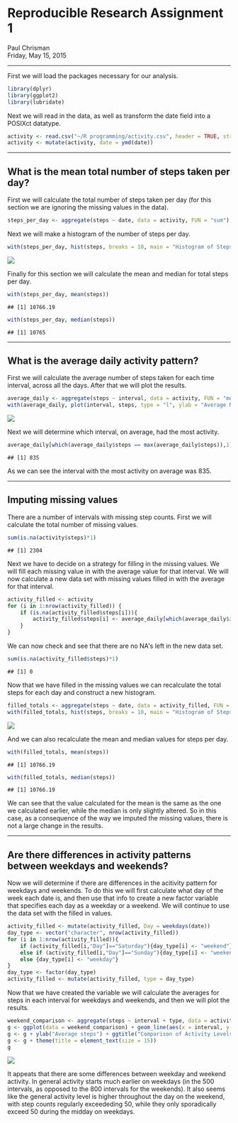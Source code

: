 # Reproducible Research Assignment 1
Paul Chrisman  
Friday, May 15, 2015  
*********

First we will load the packages necessary for our analysis.


```r
library(dplyr)
library(ggplot2)
library(lubridate)
```

Next we will read in the data, as well as transform the date field into a POSIXct datatype.


```r
activity <- read.csv("~/R programming/activity.csv", header = TRUE, stringsAsFactors = FALSE)
activity <- mutate(activity, date = ymd(date))
```
**********
## What is the mean total number of steps taken per day?

First we will calculate the total number of steps taken per day (for this section we are ignoring the missing values in the data).


```r
steps_per_day <- aggregate(steps ~ date, data = activity, FUN = "sum")
```

Next we will make a histogram of the number of steps per day.

```r
with(steps_per_day, hist(steps, breaks = 10, main = "Histogram of Steps Per Day", xlab = "Steps Per Day"))
```

![](PA1_template_files/figure-html/unnamed-chunk-4-1.png) 

Finally for this section we will calculate the mean and median for total steps per day.


```r
with(steps_per_day, mean(steps))
```

```
## [1] 10766.19
```

```r
with(steps_per_day, median(steps))
```

```
## [1] 10765
```
*********
## What is the average daily activity pattern?

First we will calculate the average number of steps taken for each time interval, across all the days.  After that we will plot the results.


```r
average_daily <- aggregate(steps ~ interval, data = activity, FUN = "mean")
with(average_daily, plot(interval, steps, type = "l", ylab = "Average Number of Steps", main = "Average Daily Activity"))
```

![](PA1_template_files/figure-html/unnamed-chunk-6-1.png) 

Next we will determine which interval, on average, had the most activity.

```r
average_daily[which(average_daily$steps == max(average_daily$steps)),1]
```

```
## [1] 835
```

As we can see the interval with the most activity on average was 835.

**********

## Imputing missing values

There are a number of intervals with missing step counts.  First we will calculate the total number of missing values.


```r
sum(is.na(activity$steps)*1)
```

```
## [1] 2304
```

Next we have to decide on a strategy for filling in the missing values.  We will fill each missing value in with the average value for that interval.  We will now calculate a new data set with missing values filled in with the average for that interval.


```r
activity_filled <- activity
for (i in 1:nrow(activity_filled)) {
    if (is.na(activity_filled$steps[i])){
        activity_filled$steps[i] <- average_daily[which(average_daily$interval == activity_filled[i,"interval"]),2]
    }
}
```

We can now check and see that there are no NA's left in the new data set.

```r
sum(is.na(activity_filled$steps)*1)
```

```
## [1] 0
```

Now that we have filled in the missing values we can recalculate the total steps for each day and construct a new histogram.

```r
filled_totals <- aggregate(steps ~ date, data = activity_filled, FUN = "sum")
with(filled_totals, hist(steps, breaks = 10, main = "Histogram of Steps Per Day", xlab = "Steps Per Day"))
```

![](PA1_template_files/figure-html/unnamed-chunk-11-1.png) 

And we can also recalculate the mean and median values for steps per day.

```r
with(filled_totals, mean(steps))
```

```
## [1] 10766.19
```

```r
with(filled_totals, median(steps))
```

```
## [1] 10766.19
```

We can see that the value calculated for the mean is the same as the one we calculated earlier, while the median is only slightly altered.  So in this case, as a consequence of the way we imputed the missing values, there is not a large change in the results.

**********

## Are there differences in activity patterns between weekdays and weekends?

Now we will determine if there are differences in the acitivity pattern for weekdays and weekends.  To do this we will first calculate what day of the week each date is, and then use that info to create a new factor variable that specifies each day as a weekday or a weekend.  We will continue to use the data set with the filled in values.


```r
activity_filled <- mutate(activity_filled, Day = weekdays(date))
day_type <- vector("character", nrow(activity_filled))
for (i in 1:nrow(activity_filled)){
    if (activity_filled[i,"Day"]=="Saturday"){day_type[i] <- "weekend"}
    else if (activity_filled[i,"Day"]=="Sunday"){day_type[i] <- "weekend"}
    else {day_type[i] <- "weekday"}
}
day_type <- factor(day_type)
activity_filled <- mutate(activity_filled, type = day_type)
```

Now that we have created the variable we will calculate the averages for steps in each interval for weekdays and weekends, and then we will plot the results.

```r
weekend_comparison <- aggregate(steps ~ interval + type, data = activity_filled, FUN = "mean")
g <- ggplot(data = weekend_comparison) + geom_line(aes(x = interval, y = steps, colour = type)) + facet_wrap(~ type, ncol = 1)
g <- g + ylab("Average steps") + ggtitle("Comparison of Activity Levels")
g <- g + theme(title = element_text(size = 15))
g
```

![](PA1_template_files/figure-html/unnamed-chunk-14-1.png) 

It appeats that there are some differences between weekday and weekend activity.  In general activity starts much earlier on weekdays (in the 500 intervals, as opposed to the 800 intervals for the weekends).  It also seems like the general activity level is higher throughout the day on the weekend, with step counts regularly exceededing 50, while they only sporadically exceed 50 during the midday on weekdays.
